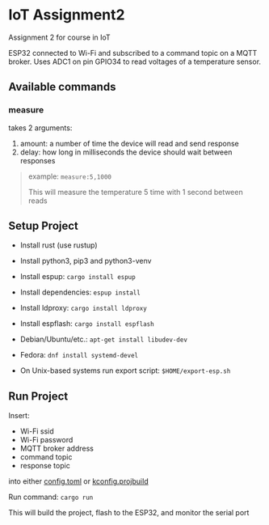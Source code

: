 # IoT Assignment2

Assignment 2 for course in IoT

ESP32 connected to Wi-Fi and subscribed to a command topic on a MQTT broker.
Uses ADC1 on pin GPIO34 to read voltages of a temperature sensor.

## Available commands
### measure
takes 2 arguments:
1. amount: a number of time the device will read and send response 
2. delay: how long in milliseconds the device should wait between responses

> example: `measure:5,1000`
> 
> This will measure the temperature 5 time with 1 second between reads

## Setup Project

- Install rust (use rustup)
- Install python3, pip3 and python3-venv
- Install espup: `cargo install espup`
- Install dependencies: `espup install`
- Install ldproxy: `cargo install ldproxy`
- Install espflash: `cargo install espflash`


- Debian/Ubuntu/etc.: `apt-get install libudev-dev`
- Fedora: `dnf install systemd-devel`


- On Unix-based systems run export script: `$HOME/export-esp.sh`

## Run Project

Insert:
- Wi-Fi ssid
- Wi-Fi password
- MQTT broker address
- command topic
- response topic

into either [config.toml](./.cargo/config.toml)
or [kconfig.projbuild](./src/kconfig.projbuild)

Run command: `cargo run`

This will build the project, flash  to the ESP32, and monitor the serial port

